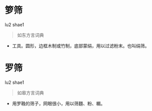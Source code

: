 # 箩筛
lu2 shae1
> 如东方言词典
- 工具。圆形，边框木制或竹制，底部蒙绢，用以过滤粉末。也叫绢筛。

# 罗筛
lu2 shae1
> 如皋方言词典
- 用罗鞔的筛子，网眼很小，用以筛麵、粉、糏。
